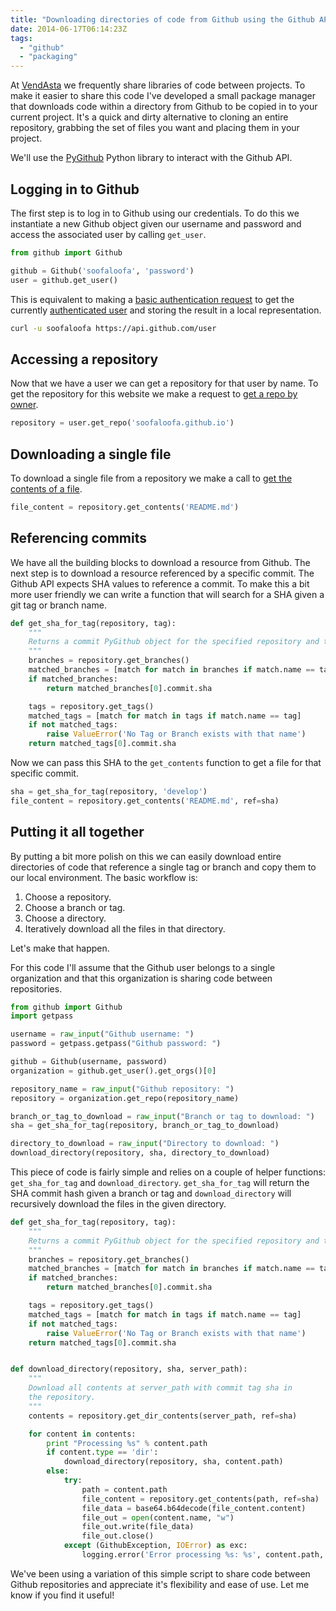 ```yaml
---
title: "Downloading directories of code from Github using the Github API"
date: 2014-06-17T06:14:23Z
tags: 
  - "github"
  - "packaging"
---
```


At [VendAsta](http://www.vendAsta.com) we frequently share libraries of code
between projects. To make it easier to share this code I've developed a small
package manager that downloads code within a directory from Github to be copied
in to your current project. It's a quick and dirty alternative to cloning an
entire repository, grabbing the set of files you want and placing them in your
project.

<!--more-->

We'll use the [PyGithub](https://github.com/jacquev6/PyGithub) Python library to
interact with the Github API.

##  Logging in to Github

The first step is to log in to Github using our credentials. To do this we
instantiate a new Github object given our username and password and access the
associated user by calling `get_user`.

```python
from github import Github

github = Github('soofaloofa', 'password')
user = github.get_user()
```

This is equivalent to making a [basic authentication
request](https://developer.github.com/v3/#authentication) to get the currently
[authenticated
user](https://developer.github.com/v3/users/#get-the-authenticated-user) and
storing the result in a local representation.

```bash
curl -u soofaloofa https://api.github.com/user
```

##  Accessing a repository

Now that we have a user we can get a repository for that user by name. To get
the repository for this website we make a request to [get a repo by
owner](https://developer.github.com/v3/repos/#get).

```python
repository = user.get_repo('soofaloofa.github.io')
```

## Downloading a single file

To download a single file from a repository we make a call to [get the contents
of a file](https://developer.github.com/v3/repos/contents/#get-contents).

```python
file_content = repository.get_contents('README.md')
```

## Referencing commits

We have all the building blocks to download a resource from Github. The next
step is to download a resource referenced by a specific commit. The Github API
expects SHA values to reference a commit. To make this a bit more user friendly
we can write a function that will search for a SHA given a git tag or branch
name.

```python
def get_sha_for_tag(repository, tag):
    """
    Returns a commit PyGithub object for the specified repository and tag.
    """
    branches = repository.get_branches()
    matched_branches = [match for match in branches if match.name == tag]
    if matched_branches:
        return matched_branches[0].commit.sha

    tags = repository.get_tags()
    matched_tags = [match for match in tags if match.name == tag]
    if not matched_tags:
        raise ValueError('No Tag or Branch exists with that name')
    return matched_tags[0].commit.sha
```

Now we can pass this SHA to the `get_contents` function to get a file for that
specific commit.

```python
sha = get_sha_for_tag(repository, 'develop')
file_content = repository.get_contents('README.md', ref=sha)
```

## Putting it all together

By putting a bit more polish on this we can easily download entire directories
of code that reference a single tag or branch and copy them to our local
environment. The basic workflow is:

1. Choose a repository.
2. Choose a branch or tag.
3. Choose a directory.
4. Iteratively download all the files in that directory.

Let's make that happen.

For this code I'll assume that the Github user belongs to a single organization
and that this organization is sharing code between repositories.

```python
from github import Github
import getpass

username = raw_input("Github username: ")
password = getpass.getpass("Github password: ")

github = Github(username, password)
organization = github.get_user().get_orgs()[0]

repository_name = raw_input("Github repository: ")
repository = organization.get_repo(repository_name)

branch_or_tag_to_download = raw_input("Branch or tag to download: ")
sha = get_sha_for_tag(repository, branch_or_tag_to_download)

directory_to_download = raw_input("Directory to download: ")
download_directory(repository, sha, directory_to_download)
```

This piece of code is fairly simple and relies on a couple of helper functions:
`get_sha_for_tag` and `download_directory`. `get_sha_for_tag` will return the
SHA commit hash given a branch or tag and `download_directory` will recursively
download the files in the given directory.

```python
def get_sha_for_tag(repository, tag):
    """
    Returns a commit PyGithub object for the specified repository and tag.
    """
    branches = repository.get_branches()
    matched_branches = [match for match in branches if match.name == tag]
    if matched_branches:
        return matched_branches[0].commit.sha

    tags = repository.get_tags()
    matched_tags = [match for match in tags if match.name == tag]
    if not matched_tags:
        raise ValueError('No Tag or Branch exists with that name')
    return matched_tags[0].commit.sha


def download_directory(repository, sha, server_path):
    """
    Download all contents at server_path with commit tag sha in 
    the repository.
    """
    contents = repository.get_dir_contents(server_path, ref=sha)

    for content in contents:
        print "Processing %s" % content.path
        if content.type == 'dir':
            download_directory(repository, sha, content.path)
        else:
            try:
                path = content.path
                file_content = repository.get_contents(path, ref=sha)
                file_data = base64.b64decode(file_content.content)
                file_out = open(content.name, "w")
                file_out.write(file_data)
                file_out.close()
            except (GithubException, IOError) as exc:
                logging.error('Error processing %s: %s', content.path, exc)
```

We've been using a variation of this simple script to share code between Github
repositories and appreciate it's flexibility and ease of use. Let me know if you
find it useful!
